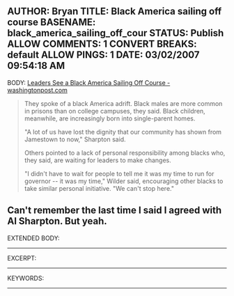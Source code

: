 AUTHOR: Bryan
TITLE: Black America sailing off course
BASENAME: black_america_sailing_off_cour
STATUS: Publish
ALLOW COMMENTS: 1
CONVERT BREAKS: __default__
ALLOW PINGS: 1
DATE: 03/02/2007 09:54:18 AM
-----
BODY:
<a title="Leaders See a Black America Sailing Off Course - washingtonpost.com" href="http://www.washingtonpost.com/wp-dyn/content/article/2007/02/10/AR2007021001163.html?nav=rss_print/asection">Leaders See a Black America Sailing Off Course - washingtonpost.com</a>

<blockquote>They spoke of a black America adrift. Black males are more common in prisons than on college campuses, they said. Black children, meanwhile, are increasingly born into single-parent homes.

"A lot of us have lost the dignity that our community has shown from Jamestown to now," Sharpton said.

Others pointed to a lack of personal responsibility among blacks who, they said, are waiting for leaders to make changes.

"I didn't have to wait for people to tell me it was my time to run for governor -- it was my time," Wilder said, encouraging other blacks to take similar personal initiative. "We can't stop here."</blockquote>

Can't remember the last time I said I agreed with Al Sharpton. But yeah.
-----
EXTENDED BODY:

-----
EXCERPT:

-----
KEYWORDS:

-----


